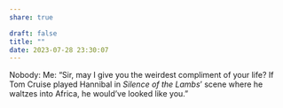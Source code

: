 ```yaml
---
share: true

draft: false
title: ""
date: 2023-07-28 23:30:07
---
```


Nobody:
Me: “Sir, may I give you the weirdest compliment of your life? If Tom Cruise played Hannibal in _Silence of the Lambs_’ scene where he waltzes into Africa, he would’ve looked like you.”
